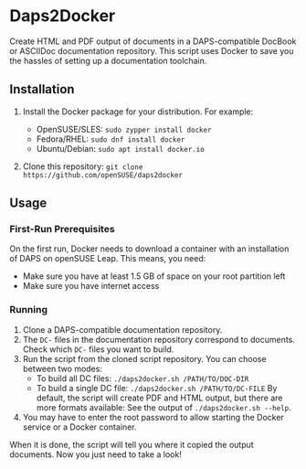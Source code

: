 # Daps2Docker

Create HTML and PDF output of documents in a DAPS-compatible DocBook or
ASCIIDoc documentation repository. This script uses Docker to save you the
hassles of setting up a documentation toolchain.

## Installation

1. Install the Docker package for your distribution. For example:

   * OpenSUSE/SLES: `sudo zypper install docker`
   * Fedora/RHEL: `sudo dnf install docker`
   * Ubuntu/Debian: `sudo apt install docker.io`
1. Clone this repository: `git clone https://github.com/openSUSE/daps2docker`

## Usage

### First-Run Prerequisites

On the first run, Docker needs to download a container with an installation
of DAPS on openSUSE Leap. This means, you need:

* Make sure you have at least 1.5 GB of space on your root partition left
* Make sure you have internet access

### Running

1. Clone a DAPS-compatible documentation repository.
2. The `DC-` files in the documentation repository correspond to documents.
  Check which `DC-` files you want to build.
3. Run the script from the cloned script repository. You can choose between two
  modes:
    * To build all DC files: `./daps2docker.sh /PATH/TO/DOC-DIR`
    * To build a single DC file: `./daps2docker.sh /PATH/TO/DC-FILE`
  By default, the script will create PDF and HTML output, but there are
  more formats available: See the output of `./daps2docker.sh --help`.
4. You may have to enter the root password to allow starting the Docker service
  or a Docker container.

When it is done, the script will tell you where it copied the output documents.
Now you just need to take a look!
